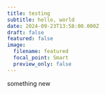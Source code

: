 ```yaml
---
title: testing
subtitle: hello, world
date: 2024-09-23T13:58:00.000Z
draft: false
featured: false
image:
  filename: featured
  focal_point: Smart
  preview_only: false
---
```

something new
